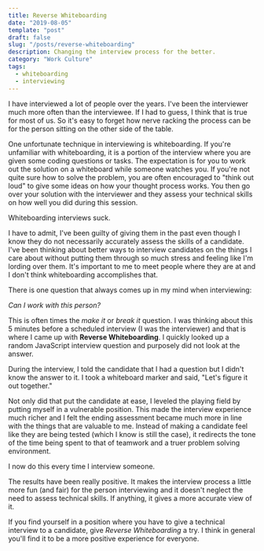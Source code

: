 ```yaml
---
title: Reverse Whiteboarding
date: "2019-08-05"
template: "post"
draft: false
slug: "/posts/reverse-whiteboarding"
description: Changing the interview process for the better.
category: "Work Culture"
tags: 
  - whiteboarding 
  - interviewing
---
```


I have interviewed a lot of people over the years.  I've been the interviewer much more often than the interviewee.  If I had to guess, I think that is true for most of us.  So it's easy to forget how nerve racking the process can be for the person sitting on the other side of the table.    

One unfortunate technique in interviewing is whiteboarding.  If you're unfamiliar with whiteboarding, it is a portion of the interview where you are given some coding questions or tasks.  The expectation is for you to work out the solution on a whiteboard while someone watches you.  If you're not quite sure how to solve the problem,  you are often encouraged to "think out loud" to give some ideas on how your thought process works.  You then go over your solution with the interviewer and they assess your technical skills on how well you did during this session.

Whiteboarding interviews suck.

I have to admit, I've been guilty of giving them in the past even though I know they do not necessarily accurately assess the skills of a candidate.  I've been thinking about better ways to interview candidates on the things I care about without putting them through so much stress and feeling like I'm lording over them.  It's important to me to meet people where they are at and I don't think whiteboarding accomplishes that.   

There is one question that always comes up in my mind when interviewing:

*Can I work with this person?*   

This is often times the *make it* or *break it* question.  I was thinking about this 5 minutes before a scheduled interview (I was the interviewer) and that is where I came up with **Reverse Whiteboarding**.  I quickly looked up a random JavaScript interview question and purposely did not look at the answer.  

During the interview, I told the candidate that I had a question but I didn't know the answer to it.  I took a whiteboard marker and said, "Let's figure it out together."  

Not only did that put the candidate at ease, I leveled the playing field by putting myself in a vulnerable position.  This made the interview experience much richer and I felt the ending assessment became much more in line with the things that are valuable to me.  Instead of making a candidate feel like they are being tested (which I know is still the case), it redirects the tone of the time being spent to that of teamwork and a truer problem solving environment.  

I now do this every time I interview someone.  

The results have been really positive.  It makes the interview process a little more fun (and fair) for the person interviewing and it doesn't neglect the need to assess technical skills.  If anything, it gives a more accurate view of it.   

If you find yourself in a position where you have to give a technical interview to a candidate, give *Reverse Whiteboarding* a try.  I think in general you'll find it to be a more positive experience for everyone.
